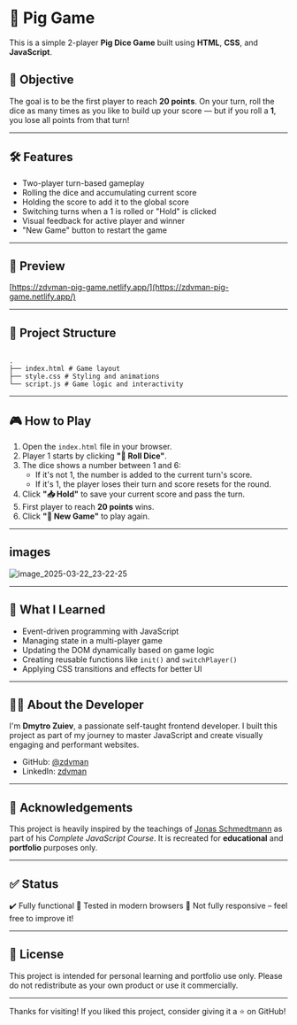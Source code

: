 # 🐷 Pig Game

This is a simple 2-player **Pig Dice Game** built using **HTML**, **CSS**, and **JavaScript**.

## 🎯 Objective

The goal is to be the first player to reach **20 points**. On your turn, roll the dice as many times as you like to build up your score — but if you roll a **1**, you lose all points from that turn!

---

## 🛠️ Features

- Two-player turn-based gameplay
- Rolling the dice and accumulating current score
- Holding the score to add it to the global score
- Switching turns when a 1 is rolled or "Hold" is clicked
- Visual feedback for active player and winner
- "New Game" button to restart the game

---

## 📸 Preview

[https://zdvman-pig-game.netlify.app/](https://zdvman-pig-game.netlify.app/)

---

## 📂 Project Structure
```

.
├── index.html # Game layout
├── style.css # Styling and animations
└── script.js # Game logic and interactivity

```

---

## 🎮 How to Play

1. Open the `index.html` file in your browser.
2. Player 1 starts by clicking **"🎲 Roll Dice"**.
3. The dice shows a number between 1 and 6:
   - If it's not 1, the number is added to the current turn's score.
   - If it's 1, the player loses their turn and score resets for the round.
4. Click **"📥 Hold"** to save your current score and pass the turn.
5. First player to reach **20 points** wins.
6. Click **"🔄 New Game"** to play again.

---

## images

![image_2025-03-22_23-22-25](https://github.com/user-attachments/assets/57574780-6b43-4d52-98be-950a898d3cac)

---

## 🧠 What I Learned

- Event-driven programming with JavaScript
- Managing state in a multi-player game
- Updating the DOM dynamically based on game logic
- Creating reusable functions like `init()` and `switchPlayer()`
- Applying CSS transitions and effects for better UI

---

## 🙋‍♂️ About the Developer

I'm **Dmytro Zuiev**, a passionate self-taught frontend developer. I built this project as part of my journey to master JavaScript and create visually engaging and performant websites.

- GitHub: [@zdvman](https://github.com/zdvman)
- LinkedIn: [zdvman](https://www.linkedin.com/in/zdvman)

---

## 🧠 Acknowledgements

This project is heavily inspired by the teachings of [Jonas Schmedtmann](https://www.udemy.com/course/the-complete-javascript-course/) as part of his _Complete JavaScript Course_.
It is recreated for **educational** and **portfolio** purposes only.

---

## ✅ Status

✔️ Fully functional
🧪 Tested in modern browsers
📱 Not fully responsive – feel free to improve it!

---

## 📝 License

This project is intended for personal learning and portfolio use only.
Please do not redistribute as your own product or use it commercially.

---

Thanks for visiting!
If you liked this project, consider giving it a ⭐️ on GitHub!
